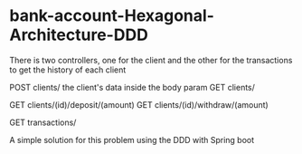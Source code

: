 # bank-account-Hexagonal-Architecture-DDD

There is two controllers,  one for the client and the other for the transactions
to get the history of each client

POST clients/ the client's data inside the body param
GET clients/

GET clients/(id)/deposit/(amount)
GET clients/(id)/withdraw/(amount)

GET transactions/


A simple solution for this problem using the DDD with Spring boot

